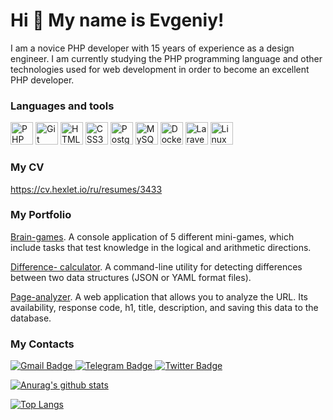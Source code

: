 Hi 👋 My name is Evgeniy!
========================

I am a novice PHP developer with 15 years of experience as a design engineer. I am currently studying the PHP programming language and other technologies used for web development in order to become an excellent PHP developer.

### Languages and tools


<p align="left">
  <a href="https://www.php.net/" target="_blank" rel="noreferrer"><img src="https://raw.githubusercontent.com/danielcranney/readme-generator/main/public/icons/skills/php-colored.svg" width="36" height="36" alt="PHP" /></a>
  <a href="https://git-scm.com/" target="_blank" rel="noreferrer"><img src="https://raw.githubusercontent.com/danielcranney/readme-generator/main/public/icons/skills/git-colored.svg" width="36" height="36" alt="Git" /></a>
  <a href="https://developer.mozilla.org/en-US/docs/Glossary/HTML5" target="_blank" rel="noreferrer"><img src="https://raw.githubusercontent.com/danielcranney/readme-generator/main/public/icons/skills/html5-colored.svg" width="36" height="36" alt="HTML5" /></a>
  <a href="https://www.w3.org/TR/CSS/#css" target="_blank" rel="noreferrer"><img src="https://raw.githubusercontent.com/danielcranney/readme-generator/main/public/icons/skills/css3-colored.svg" width="36" height="36" alt="CSS3" /></a>  
  <a href="https://www.postgresql.org/" target="_blank" rel="noreferrer"><img src="https://raw.githubusercontent.com/danielcranney/readme-generator/main/public/icons/skills/postgresql-colored.svg" width="36" height="36" alt="PostgreSQL" /></a>
  <a href="https://www.mysql.com/" target="_blank" rel="noreferrer"><img src="https://raw.githubusercontent.com/danielcranney/readme-generator/main/public/icons/skills/mysql-colored.svg" width="36" height="36" alt="MySQL" /></a>
  <a href="https://www.docker.com/" target="_blank" rel="noreferrer"><img src="https://raw.githubusercontent.com/danielcranney/readme-generator/main/public/icons/skills/docker-colored.svg" width="36" height="36" alt="Docker" /></a>
  <a href="https://laravel.com/" target="_blank" rel="noreferrer"><img src="https://raw.githubusercontent.com/danielcranney/readme-generator/main/public/icons/skills/laravel-colored.svg" width="36" height="36" alt="Laravel" /></a>
  <a href="https://www.linux.org" target="_blank" rel="noreferrer"><img src="https://raw.githubusercontent.com/danielcranney/readme-generator/main/public/icons/skills/linux-colored.svg" width="36" height="36" alt="Linux" /></a>
</p>

### My CV

https://cv.hexlet.io/ru/resumes/3433

### My Portfolio

[Brain-games](https://github.com/kadykovev/brain-games ). A console application of 5 different mini-games, which include tasks that test knowledge in the logical and arithmetic directions.

[Difference- calculator](https://github.com/kadykovev/difference-calculator ). A command-line utility for detecting differences between two data structures (JSON or YAML format files).

[Page-analyzer](https://github.com/kadykovev/page-analyzer ). A web application that allows you to analyze the URL. Its availability, response code, h1, title, description, and saving this data to the database.

### My Contacts

<a href="mailto:evgeniykadykov1983@gmail.com">
    <img src="https://img.shields.io/badge/-Gmail-c14438?style=for-the-badge&logo=Gmail&logoColor=white" alt="Gmail Badge">
  </a>
  <a href="https://t.me/kadykov_e_v">
    <img src="https://img.shields.io/badge/-telegram-0088cc?style=for-the-badge&logo=telegram&logoColor=white" alt="Telegram Badge">
  </a>
  <a href="https://linkedin.com/in/kadykovevgeniy">
    <img src="https://img.shields.io/badge/LinkedIn-0077B5?style=for-the-badge&logo=linkedin&logoColor=white" alt="Twitter Badge">
  </a>


[![Anurag's github stats](https://github-readme-stats.vercel.app/api?username=kadykovev&show_icons=true)](https://github.com/kadykovev)

[![Top Langs](https://github-readme-stats.vercel.app/api/top-langs/?username=kadykovev&layout=compact)](https://github.com/anuraghazra/github-readme-stats)
